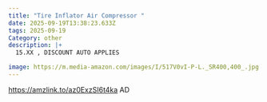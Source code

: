 ```yaml
---
title: "Tire Inflator Air Compressor "
date: 2025-09-19T13:38:23.633Z
tags: 2025-09-19
Category: other
description: |+
  15.XX , DISCOUNT AUTO APPLIES

image: https://m.media-amazon.com/images/I/517V0vI-P-L._SR400,400_.jpg
---
```

https://amzlink.to/az0ExzSI6t4ka AD